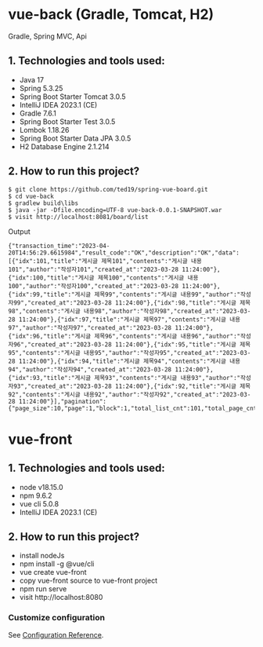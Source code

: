 # vue-back (Gradle, Tomcat, H2)
Gradle, Spring MVC, Api

## 1. Technologies and tools used:
* Java 17
* Spring 5.3.25
* Spring Boot Starter Tomcat 3.0.5
* IntelliJ IDEA 2023.1 (CE)
* Gradle 7.6.1
* Spring Boot Starter Test 3.0.5
* Lombok 1.18.26
* Spring Boot Starter Data JPA 3.0.5
* H2 Database Engine 2.1.214

## 2. How to run this project?
```
$ git clone https://github.com/ted19/spring-vue-board.git
$ cd vue-back
$ gradlew build\libs
$ java -jar -Dfile.encoding=UTF-8 vue-back-0.0.1-SNAPSHOT.war
$ visit http://localhost:8081/board/list
```
Output
```
{"transaction_time":"2023-04-20T14:56:29.6615984","result_code":"OK","description":"OK","data":[{"idx":101,"title":"게시글 제목101","contents":"게시글 내용101","author":"작성자101","created_at":"2023-03-28 11:24:00"},{"idx":100,"title":"게시글 제목100","contents":"게시글 내용100","author":"작성자100","created_at":"2023-03-28 11:24:00"},{"idx":99,"title":"게시글 제목99","contents":"게시글 내용99","author":"작성자99","created_at":"2023-03-28 11:24:00"},{"idx":98,"title":"게시글 제목98","contents":"게시글 내용98","author":"작성자98","created_at":"2023-03-28 11:24:00"},{"idx":97,"title":"게시글 제목97","contents":"게시글 내용97","author":"작성자97","created_at":"2023-03-28 11:24:00"},{"idx":96,"title":"게시글 제목96","contents":"게시글 내용96","author":"작성자96","created_at":"2023-03-28 11:24:00"},{"idx":95,"title":"게시글 제목95","contents":"게시글 내용95","author":"작성자95","created_at":"2023-03-28 11:24:00"},{"idx":94,"title":"게시글 제목94","contents":"게시글 내용94","author":"작성자94","created_at":"2023-03-28 11:24:00"},{"idx":93,"title":"게시글 제목93","contents":"게시글 내용93","author":"작성자93","created_at":"2023-03-28 11:24:00"},{"idx":92,"title":"게시글 제목92","contents":"게시글 내용92","author":"작성자92","created_at":"2023-03-28 11:24:00"}],"pagination":{"page_size":10,"page":1,"block":1,"total_list_cnt":101,"total_page_cnt":11,"total_block_cnt":2,"start_page":1,"end_page":10,"prev_block":1,"next_block":11,"start_index":0}}
```

# vue-front

## 1. Technologies and tools used:
* node v18.15.0
* npm 9.6.2
* vue cli 5.0.8
* IntelliJ IDEA 2023.1 (CE)

## 2. How to run this project?

* install nodeJs
* npm install -g @vue/cli
* vue create vue-front
* copy vue-front source to vue-front project
* npm run serve
* visit http://localhost:8080

### Customize configuration
See [Configuration Reference](https://cli.vuejs.org/config/).
